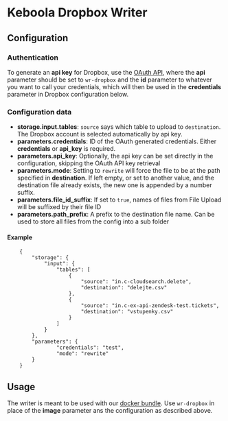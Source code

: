 # Keboola Dropbox Writer

## Configuration

### Authentication

To generate an **api key** for Dropbox, use the [OAuth API](http://docs.oauth9.apiary.io/#reference/api/generate-oauth-token-for-oauth-10-applications/generate-token-from-a-web-form/ui), where the **api** parameter should be set to `wr-dropbox` and the **id** parameter to whatever you want to call your credentials, which will then be used in the **credentials** parameter in Dropbox configuration below.

### Configuration data

- **storage.input.tables**: `source` says which table to upload to `destination`. The Dropbox account is selected automatically by api key.
- **parameters.credentials**: ID of the OAuth generated credentials. Either **credentials** or **api_key** is required.
- **parameters.api_key**: Optionally, the api key can be set directly in the configuration, skipping the OAuth API key retrieval
- **parameters.mode**: Setting to `rewrite` will force the file to be at the path specified in **destination**. If left empty, or set to another value, and the destination file already exists, the new one is appended by a number suffix.
- **parameters.file_id_suffix**: If set to `true`, names of files from File Upload will be suffixed by their file ID
- **parameters.path_prefix**: A prefix to the destination file name. Can be used to store all files from the config into a sub folder

#### Example

		{
			"storage": {
				"input": {
					"tables": [
						{
							"source": "in.c-cloudsearch.delete",
							"destination": "delejte.csv"
						},
						{
							"source": "in.c-ex-api-zendesk-test.tickets",
							"destination": "vstupenky.csv"
						}
					]
				}
			},
			"parameters": {
					"credentials": "test",
					"mode": "rewrite"
			}
		}

## Usage

The writer is meant to be used with our [docker bundle](http://docs.kebooladocker.apiary.io/#reference/run/create-a-job/create-a-run-job). Use `wr-dropbox` in place of the **image** parameter ans the configuration as described above.
